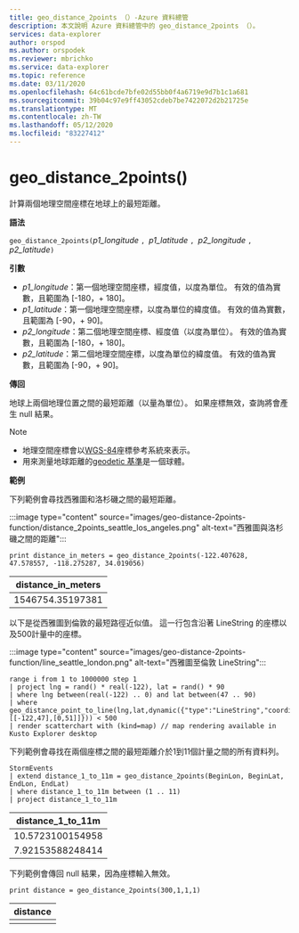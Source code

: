 ```yaml
---
title: geo_distance_2points （）-Azure 資料總管
description: 本文說明 Azure 資料總管中的 geo_distance_2points （）。
services: data-explorer
author: orspod
ms.author: orspodek
ms.reviewer: mbrichko
ms.service: data-explorer
ms.topic: reference
ms.date: 03/11/2020
ms.openlocfilehash: 64c61bcde7bfe02d55bb0f4a6719e9d7b1c1a681
ms.sourcegitcommit: 39b04c97e9ff43052cdeb7be7422072d2b21725e
ms.translationtype: MT
ms.contentlocale: zh-TW
ms.lasthandoff: 05/12/2020
ms.locfileid: "83227412"
---
```

# <a name="geo_distance_2points"></a>geo_distance_2points()

計算兩個地理空間座標在地球上的最短距離。

**語法**

`geo_distance_2points(`*p1_longitude* `, `*p1_latitude* `, `*p2_longitude* `, `*p2_latitude*`)`

**引數**

* *p1_longitude*：第一個地理空間座標，經度值，以度為單位。 有效的值為實數，且範圍為 [-180，+ 180]。
* *p1_latitude*：第一個地理空間座標，以度為單位的緯度值。 有效的值為實數，且範圍為 [-90，+ 90]。
* *p2_longitude*：第二個地理空間座標、經度值（以度為單位）。 有效的值為實數，且範圍為 [-180，+ 180]。
* *p2_latitude*：第二個地理空間座標，以度為單位的緯度值。 有效的值為實數，且範圍為 [-90，+ 90]。

**傳回**

地球上兩個地理位置之間的最短距離（以量為單位）。 如果座標無效，查詢將會產生 null 結果。

> [!NOTE]
> * 地理空間座標會以[WGS-84](https://earth-info.nga.mil/GandG/update/index.php?action=home)座標參考系統來表示。
> * 用來測量地球距離的[geodetic 基準](https://en.wikipedia.org/wiki/Geodetic_datum)是一個球體。

**範例**

下列範例會尋找西雅圖和洛杉磯之間的最短距離。

:::image type="content" source="images/geo-distance-2points-function/distance_2points_seattle_los_angeles.png" alt-text="西雅圖與洛杉磯之間的距離":::

<!-- csl: https://help.kusto.windows.net/Samples -->
```kusto
print distance_in_meters = geo_distance_2points(-122.407628, 47.578557, -118.275287, 34.019056)
```

| distance_in_meters |
|--------------------|
| 1546754.35197381   |

以下是從西雅圖到倫敦的最短路徑近似值。 這一行包含沿著 LineString 的座標以及500計量中的座標。

:::image type="content" source="images/geo-distance-2points-function/line_seattle_london.png" alt-text="西雅圖至倫敦 LineString":::

<!-- csl: https://help.kusto.windows.net/Samples -->
```kusto
range i from 1 to 1000000 step 1
| project lng = rand() * real(-122), lat = rand() * 90
| where lng between(real(-122) .. 0) and lat between(47 .. 90)
| where geo_distance_point_to_line(lng,lat,dynamic({"type":"LineString","coordinates":[[-122,47],[0,51]]})) < 500
| render scatterchart with (kind=map) // map rendering available in Kusto Explorer desktop
```

下列範例會尋找在兩個座標之間的最短距離介於1到11個計量之間的所有資料列。

<!-- csl: https://help.kusto.windows.net/Samples -->
```kusto
StormEvents
| extend distance_1_to_11m = geo_distance_2points(BeginLon, BeginLat, EndLon, EndLat)
| where distance_1_to_11m between (1 .. 11)
| project distance_1_to_11m
```

| distance_1_to_11m |
|-------------------|
| 10.5723100154958  |
| 7.92153588248414  |

下列範例會傳回 null 結果，因為座標輸入無效。

<!-- csl: https://help.kusto.windows.net/Samples -->
```kusto
print distance = geo_distance_2points(300,1,1,1)
```

| distance |
|----------|
|          |
